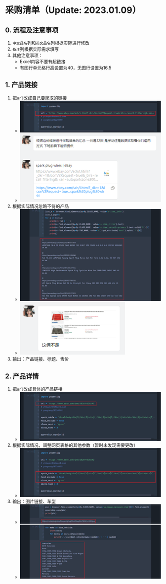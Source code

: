 # 采购清单（Update: 2023.01.09）
## 0. 流程及注意事项
1. `中文品名`列和`英文品名`列根据实际进行修改
2. `备注`列根据实际需求填写
3. 其他注意事项：
    - Excel内容不要有超链接
    - 有图行单元格行高设置为40，无图行设置为16.5

## 1. 产品链接
1. 把`url`改成自己要爬取的链接
    - ![alt pic_1_1_1](./pic/pic_1_1_1.png)
    - ![alt pic_1_1_2](./pic/pic_1_1_2.png)
2. 根据实际情况忽略不符的产品
    - ![alt pic_1_2_1](./pic/pic_1_2_1.png)
    - ![alt pic_1_2_2](./pic/pic_1_2_2.png)
3. 输出：产品链接、标题、售价

## 2. 产品详情
1. 把`url`改成具体的产品链接
    - ![alt pic_2_1](./pic/pic_2_1.png)
2. 根据实际情况，调整网页表格的其他参数（暂时未发现需要更改）
    - ![alt pic_2_2](./pic/pic_2_2.png)
3. 输出：图片链接、车型
    - ![alt pic_2_3_1](./pic/pic_2_3_1.png)
    - ![alt pic_2_3_2](./pic/pic_2_3_2.png)